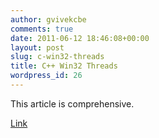 ```yaml
---
author: gvivekcbe
comments: true
date: 2011-06-12 18:46:08+00:00
layout: post
slug: c-win32-threads
title: C++ Win32 Threads
wordpress_id: 26
---
```


This article is comprehensive.

[Link](http://www.devarticles.com/index2.php?option=content&task=view&id=972&pop=1&hide_ads=1&page=1&hide_js=1)

